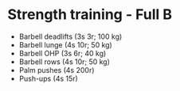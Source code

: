 # Strength training - Full B
* Barbell deadlifts (3s 3r; 100 kg)
* Barbell lunge (4s 10r; 50 kg)
* Barbell OHP (3s 6r; 40 kg)
* Barbell rows (4s 10r; 50 kg)
* Palm pushes (4s 200r)
* Push-ups (4s 15r)
